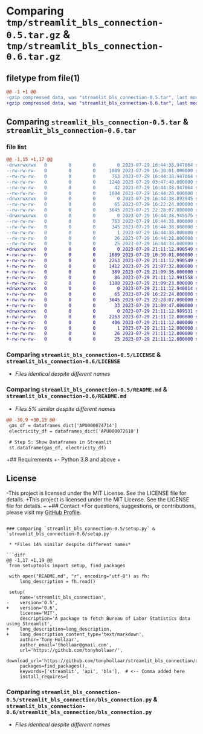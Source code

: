 # Comparing `tmp/streamlit_bls_connection-0.5.tar.gz` & `tmp/streamlit_bls_connection-0.6.tar.gz`

## filetype from file(1)

```diff
@@ -1 +1 @@
-gzip compressed data, was "streamlit_bls_connection-0.5.tar", last modified: Sat Jul 29 16:44:38 2023, max compression
+gzip compressed data, was "streamlit_bls_connection-0.6.tar", last modified: Sat Jul 29 21:11:12 2023, max compression
```

## Comparing `streamlit_bls_connection-0.5.tar` & `streamlit_bls_connection-0.6.tar`

### file list

```diff
@@ -1,15 +1,17 @@
-drwxrwxrwx   0        0        0        0 2023-07-29 16:44:38.947064 streamlit_bls_connection-0.5/
--rw-rw-rw-   0        0        0     1089 2023-07-29 16:30:01.000000 streamlit_bls_connection-0.5/LICENSE
--rw-rw-rw-   0        0        0      763 2023-07-29 16:44:38.947064 streamlit_bls_connection-0.5/PKG-INFO
--rw-rw-rw-   0        0        0     1248 2023-07-29 03:47:40.000000 streamlit_bls_connection-0.5/README.md
--rw-rw-rw-   0        0        0       42 2023-07-29 16:44:38.947064 streamlit_bls_connection-0.5/setup.cfg
--rw-rw-rw-   0        0        0     1094 2023-07-29 16:44:28.000000 streamlit_bls_connection-0.5/setup.py
-drwxrwxrwx   0        0        0        0 2023-07-29 16:44:38.893945 streamlit_bls_connection-0.5/streamlit_bls_connection/
--rw-rw-rw-   0        0        0       65 2023-07-29 16:22:24.000000 streamlit_bls_connection-0.5/streamlit_bls_connection/__init__.py
--rw-rw-rw-   0        0        0     3645 2023-07-25 22:28:07.000000 streamlit_bls_connection-0.5/streamlit_bls_connection/bls_connection.py
-drwxrwxrwx   0        0        0        0 2023-07-29 16:44:38.945575 streamlit_bls_connection-0.5/streamlit_bls_connection.egg-info/
--rw-rw-rw-   0        0        0      763 2023-07-29 16:44:38.000000 streamlit_bls_connection-0.5/streamlit_bls_connection.egg-info/PKG-INFO
--rw-rw-rw-   0        0        0      345 2023-07-29 16:44:38.000000 streamlit_bls_connection-0.5/streamlit_bls_connection.egg-info/SOURCES.txt
--rw-rw-rw-   0        0        0        1 2023-07-29 16:44:38.000000 streamlit_bls_connection-0.5/streamlit_bls_connection.egg-info/dependency_links.txt
--rw-rw-rw-   0        0        0       26 2023-07-29 16:44:38.000000 streamlit_bls_connection-0.5/streamlit_bls_connection.egg-info/requires.txt
--rw-rw-rw-   0        0        0       25 2023-07-29 16:44:38.000000 streamlit_bls_connection-0.5/streamlit_bls_connection.egg-info/top_level.txt
+drwxrwxrwx   0        0        0        0 2023-07-29 21:11:12.990549 streamlit_bls_connection-0.6/
+-rw-rw-rw-   0        0        0     1089 2023-07-29 16:30:01.000000 streamlit_bls_connection-0.6/LICENSE
+-rw-rw-rw-   0        0        0     2263 2023-07-29 21:11:12.990549 streamlit_bls_connection-0.6/PKG-INFO
+-rw-rw-rw-   0        0        0     1412 2023-07-29 21:07:32.000000 streamlit_bls_connection-0.6/README.md
+-rw-rw-rw-   0        0        0      389 2023-07-29 21:09:36.000000 streamlit_bls_connection-0.6/pyproject.toml
+-rw-rw-rw-   0        0        0       86 2023-07-29 21:11:12.991558 streamlit_bls_connection-0.6/setup.cfg
+-rw-rw-rw-   0        0        0     1188 2023-07-29 21:09:23.000000 streamlit_bls_connection-0.6/setup.py
+drwxrwxrwx   0        0        0        0 2023-07-29 21:11:12.940014 streamlit_bls_connection-0.6/streamlit_bls_connection/
+-rw-rw-rw-   0        0        0       65 2023-07-29 16:22:24.000000 streamlit_bls_connection-0.6/streamlit_bls_connection/__init__.py
+-rw-rw-rw-   0        0        0     3645 2023-07-25 22:28:07.000000 streamlit_bls_connection-0.6/streamlit_bls_connection/bls_connection.py
+-rw-rw-rw-   0        0        0       33 2023-07-29 21:09:47.000000 streamlit_bls_connection-0.6/streamlit_bls_connection/version.py
+drwxrwxrwx   0        0        0        0 2023-07-29 21:11:12.989531 streamlit_bls_connection-0.6/streamlit_bls_connection.egg-info/
+-rw-rw-rw-   0        0        0     2263 2023-07-29 21:11:12.000000 streamlit_bls_connection-0.6/streamlit_bls_connection.egg-info/PKG-INFO
+-rw-rw-rw-   0        0        0      406 2023-07-29 21:11:12.000000 streamlit_bls_connection-0.6/streamlit_bls_connection.egg-info/SOURCES.txt
+-rw-rw-rw-   0        0        0        1 2023-07-29 21:11:12.000000 streamlit_bls_connection-0.6/streamlit_bls_connection.egg-info/dependency_links.txt
+-rw-rw-rw-   0        0        0       26 2023-07-29 21:11:12.000000 streamlit_bls_connection-0.6/streamlit_bls_connection.egg-info/requires.txt
+-rw-rw-rw-   0        0        0       25 2023-07-29 21:11:12.000000 streamlit_bls_connection-0.6/streamlit_bls_connection.egg-info/top_level.txt
```

### Comparing `streamlit_bls_connection-0.5/LICENSE` & `streamlit_bls_connection-0.6/LICENSE`

 * *Files identical despite different names*

### Comparing `streamlit_bls_connection-0.5/README.md` & `streamlit_bls_connection-0.6/README.md`

 * *Files 5% similar despite different names*

```diff
@@ -30,9 +30,15 @@
 gas_df = dataframes_dict['APU000074714']
 electricity_df = dataframes_dict['APU000072610']
 
 # Step 5: Show Dataframes in Streamlit
 st.dataframe(gas_df, electricity_df)
 ```
 
+## Requirements
+- Python 3.8 and above
+
 ## License
-This project is licensed under the MIT License. See the LICENSE file for details.
+This project is licensed under the MIT License. See the LICENSE file for details.
+
+## Contact
+For questions, suggestions, or contributions, please visit my [GitHub Profile](https://github.com/tonyhollaar).
```

### Comparing `streamlit_bls_connection-0.5/setup.py` & `streamlit_bls_connection-0.6/setup.py`

 * *Files 14% similar despite different names*

```diff
@@ -1,17 +1,19 @@
 from setuptools import setup, find_packages
 
 with open("README.md", "r", encoding="utf-8") as fh:
     long_description = fh.read()
 
 setup(
     name='streamlit_bls_connection',
-    version='0.5',
+    version='0.6',
     license='MIT',  
     description='A package to fetch Bureau of Labor Statistics data using Streamlit',
+    long_description=long_description,  
+    long_description_content_type='text/markdown',
     author='Tony Hollaar',
     author_email='thollaar@gmail.com',
     url='https://github.com/tonyhollaar/',
     download_url='https://github.com/tonyhollaar/streamlit_bls_connection/archive/refs/tags/v4.tar.gz',
     packages=find_packages(),
     keywords=['streamlit', 'api', 'bls'],  # <-- Comma added here
     install_requires=[
```

### Comparing `streamlit_bls_connection-0.5/streamlit_bls_connection/bls_connection.py` & `streamlit_bls_connection-0.6/streamlit_bls_connection/bls_connection.py`

 * *Files identical despite different names*

